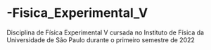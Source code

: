 # -Fisica_Experimental_V
Disciplina de Física Experimental V cursada no Instituto de Física da Universidade de São Paulo durante o primeiro semestre de 2022
